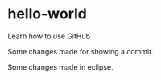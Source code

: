 # hello-world
Learn how to use GitHub

Some changes made for showing a commit.

Some changes made in eclipse.